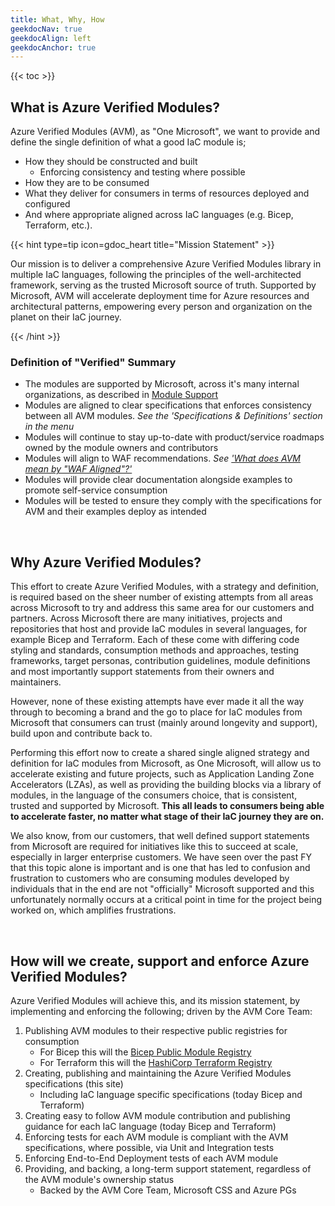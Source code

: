 ```yaml
---
title: What, Why, How
geekdocNav: true
geekdocAlign: left
geekdocAnchor: true
---
```


{{< toc >}}

## What is Azure Verified Modules?

Azure Verified Modules (AVM), as "One Microsoft", we want to provide and define the single definition of what a good IaC module is;

- How they should be constructed and built
  - Enforcing consistency and testing where possible
- How they are to be consumed
- What they deliver for consumers in terms of resources deployed and configured
- And where appropriate aligned across IaC languages (e.g. Bicep, Terraform, etc.).

{{< hint type=tip icon=gdoc_heart title="Mission Statement" >}}

Our mission is to deliver a comprehensive Azure Verified Modules library in multiple IaC languages, following the principles of the well-architected framework, serving as the trusted Microsoft source of truth. Supported by Microsoft, AVM will accelerate deployment time for Azure resources and architectural patterns, empowering every person and organization on the planet on their IaC journey.

{{< /hint >}}

### Definition of "Verified" Summary

- The modules are supported by Microsoft, across it's many internal organizations, as described in [Module Support](/Azure-Verified-Modules/help-support/module-support/)
- Modules are aligned to clear specifications that enforces consistency between all AVM modules. *See the 'Specifications & Definitions' section in the menu*
- Modules will continue to stay up-to-date with product/service roadmaps owned by the module owners and contributors
- Modules will align to WAF recommendations. *See ['What does AVM mean by "WAF Aligned"?'](/Azure-Verified-Modules/faq/#what-does-avm-mean-by-waf-aligned)*
- Modules will provide clear documentation alongside examples to promote self-service consumption
- Modules will be tested to ensure they comply with the specifications for AVM and their examples deploy as intended

<br>

## Why Azure Verified Modules?

This effort to create Azure Verified Modules, with a strategy and definition, is required based on the sheer number of existing attempts from all areas across Microsoft to try and address this same area for our customers and partners. Across Microsoft there are many initiatives, projects and repositories that host and provide IaC modules in several languages, for example Bicep and Terraform. Each of these come with differing code styling and standards, consumption methods and approaches, testing frameworks, target personas, contribution guidelines, module definitions and most importantly support statements from their owners and maintainers.

However, none of these existing attempts have ever made it all the way through to becoming a brand and the go to place for IaC modules from Microsoft that consumers can trust (mainly around longevity and support), build upon and contribute back to.

Performing this effort now to create a shared single aligned strategy and definition for IaC modules from Microsoft, as One Microsoft, will allow us to accelerate existing and future projects, such as Application Landing Zone Accelerators (LZAs), as well as providing the building blocks via a library of modules, in the language of the consumers choice, that is consistent, trusted and supported by Microsoft. **This all leads to consumers being able to accelerate faster, no matter what stage of their IaC journey they are on.**

We also know, from our customers, that well defined support statements from Microsoft are required for initiatives like this to succeed at scale, especially in larger enterprise customers. We have seen over the past FY that this topic alone is important and is one that has led to confusion and frustration to customers who are consuming modules developed by individuals that in the end are not "officially" Microsoft supported and this unfortunately normally occurs at a critical point in time for the project being worked on, which amplifies frustrations.

<br>

## How will we create, support and enforce Azure Verified Modules?

Azure Verified Modules will achieve this, and its mission statement, by implementing and enforcing the following; driven by the AVM Core Team:

1. Publishing AVM modules to their respective public registries for consumption
   - For Bicep this will the [Bicep Public Module Registry](https://aka.ms/BRM)
   - For Terraform this will the [HashiCorp Terraform Registry](https://registry.terraform.io/)
2. Creating, publishing and maintaining the Azure Verified Modules specifications (this site)
   - Including IaC language specific specifications (today Bicep and Terraform)
3. Creating easy to follow AVM module contribution and publishing guidance for each IaC language (today Bicep and Terraform)
4. Enforcing tests for each AVM module is compliant with the AVM specifications, where possible, via Unit and Integration tests
5. Enforcing End-to-End Deployment tests of each AVM module
6. Providing, and backing, a long-term support statement, regardless of the AVM module's ownership status
   - Backed by the AVM Core Team, Microsoft CSS and Azure PGs

